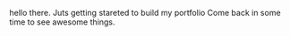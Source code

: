 hello there.
Juts getting stareted to build my portfolio
Come back in some time to see awesome things.